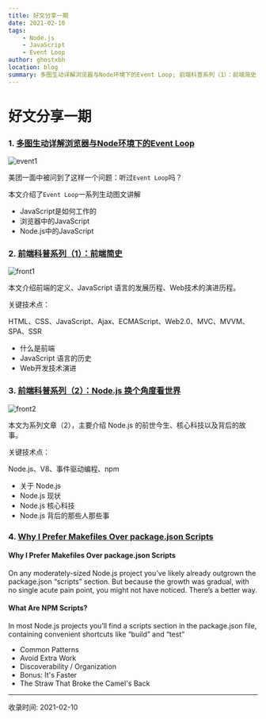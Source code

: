 ```yaml
---
title: 好文分享一期
date: 2021-02-10
tags:
    - Node.js
    - JavaScript
    - Event Loop
author: ghostxbh
location: blog
summary: 多图生动详解浏览器与Node环境下的Event Loop; 前端科普系列（1）：前端简史; 前端科普系列（2）：Node.js 换个角度看世界。
---
```

# 好文分享一期
### 1. [多图生动详解浏览器与Node环境下的Event Loop](https://mp.weixin.qq.com/s?__biz=MzUxNzk1MjQ0Ng==&mid=2247488369&idx=1&sn=31af3f0d6bd664b330b23b89f48dc37e&chksm=f99115a0cee69cb6302ed0b172dd987f03078040b9618a575de12967cfb5c94d6741fd0ea441&mpshare=1&scene=24&srcid=112555fITJShuotmK6Ezatm9&sharer_sharetime=1606268182068&sharer_shareid=84ae739fd610c12080ec5cb9ece6b184#rd)

![event1](http://file.uzykj.com/eventloop.gif)

美团一面中被问到了这样一个问题：听过`Event Loop`吗？

本文介绍了`Event Loop`一系列生动图文讲解

- JavaScript是如何工作的
- 浏览器中的JavaScript
- Node.js中的JavaScript

### 2. [前端科普系列（1）：前端简史](https://mp.weixin.qq.com/s?__biz=MzIyNDU2NTc5Mw==&mid=2247489182&idx=1&sn=390475e516be61a78a13fceda54f2e58&chksm=e80c59d0df7bd0c69ca82bbd068f8c9c34aacb0cdc7c77fdb399233f659eb5c7340a04bd95ba)

![front1](http://file.uzykj.com/4166b730-baac-1b4d-32e1-90d9ed031e64.png)

本文介绍前端的定义、JavaScript 语言的发展历程、Web技术的演进历程。

关键技术点：

HTML、CSS、JavaScript、Ajax、ECMAScript、Web2.0、MVC、MVVM、SPA、SSR

- 什么是前端
- JavaScript 语言的历史
- Web开发技术演进

### 3. [前端科普系列（2）：Node.js 换个角度看世界](https://mp.weixin.qq.com/s/To4FsSlctVp5fktCR4giRg)

![front2](http://file.uzykj.com/ec4c4fa6-9b49-cadc-af8e-e2a5e7bebdaf.png)

本文为系列文章（2），主要介绍 Node.js 的前世今生、核心科技以及背后的故事。

关键技术点：

Node.js、V8、事件驱动编程、npm

- 关于 Node.js
- Node.js 现状
- Node.js 核心科技
- Node.js 背后的那些人那些事

### 4. [Why I Prefer Makefiles Over package.json Scripts](https://spin.atomicobject.com/2021/03/22/makefiles-vs-package-json-scripts/)
#### Why I Prefer Makefiles Over package.json Scripts
On any moderately-sized Node.js project you’ve likely already outgrown the package.json “scripts” section. But because the growth was gradual, with no single acute pain point, you might not have noticed. There’s a better way.

#### What Are NPM Scripts?
In most Node.js projects you’ll find a scripts section in the package.json file, containing convenient shortcuts like “build” and “test”

- Common Patterns
- Avoid Extra Work
- Discoverability / Organization
- Bonus: It's Faster
- The Straw That Broke the Camel's Back

---
收录时间: 2021-02-10

<Vssue :title="$title" />